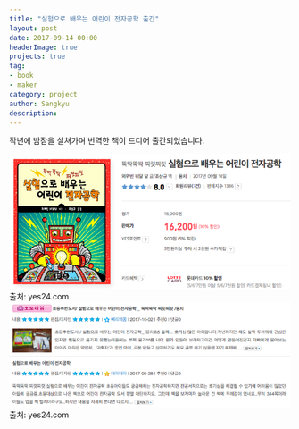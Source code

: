 ```yaml
---
title: "실험으로 배우는 어린이 전자공학 출간"
layout: post
date: 2017-09-14 00:00
headerImage: true
projects: true
tag:
- book
- maker
category: project
author: Sangkyu
description: 
---
```


작년에 밤잠을 설쳐가며 번역한 책이 드디어 출간되었습니다.

<img class="image" src="https://github.com/1-lab/1-lab.github.io/blob/master/_posts/images/intro-my-book.png?raw=true" alt="yes24 book information">
<figcaption class="caption">출처: yes24.com</figcaption>

<img class="image" src="https://github.com/1-lab/1-lab.github.io/blob/master/_posts/images/comments-on-my-book.png?raw=true" alt="book review">
<figcaption class="caption">출처: yes24.com</figcaption>
